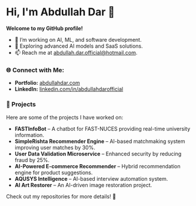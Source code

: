 # Hi, I'm Abdullah Dar 👋  
**Welcome to my GitHub profile!**  

- 🔭 I’m working on AI, ML, and software development.  
- 🌱 Exploring advanced AI models and SaaS solutions.  
- 📫 Reach me at abdullah.dar.official@hotmail.com.  

### 🌐 Connect with Me:  
- **Portfolio:** [abdullahdar.com](https://abdullahdar.com)   
- **LinkedIn:** [linkedin.com/in/abdullahdarofficial](https://www.linkedin.com/in/abdullahdarofficial)  

### 🚀 Projects  
Here are some of the projects I have worked on:  

- **FASTInfoBot** – A chatbot for FAST-NUCES providing real-time university information.  
- **SimpleRishta Recommender Engine** – AI-based matchmaking system improving user matches by 30%.  
- **User Data Validation Microservice** – Enhanced security by reducing fraud by 25%.  
- **AI-Powered E-commerce Recommender** – Hybrid recommendation engine for product suggestions.  
- **AQUSYS Intelligence** – AI-based interview automation system.  
- **AI Art Restorer** – An AI-driven image restoration project.  

Check out my repositories for more details! 🚀  
